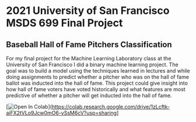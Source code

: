 # 2021 University of San Francisco MSDS 699 Final Project
## Baseball Hall of Fame Pitchers Classification
For my final project for the Machine Learning Laboratory class at the University of San Francisco I did a binary machine learning project. The goal was to build a model using the techniques learned in lectures and while doing assignments to predict whether a pitcher who was on the hall of fame ballot was inducted into the hall of fame. This project could give insight into how hall of fame voters have voted historically and what features are most predictive of whether a pitcher will get inducted into the hall of fame.

[![Open In Colab](https://colab.research.google.com/assets/colab-badge.svg)](https://colab.research.google.com/drive/1zLcftk-aiFX2tVLo9Jcw0mO6-ySsM6cV?usp=sharing]
